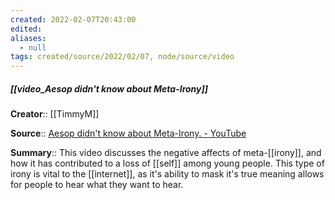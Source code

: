 ```yaml
---
created: 2022-02-07T20:43:00 
edited: 
aliases:
  - null
tags: created/source/2022/02/07, node/source/video
---
```


##### [[video_Aesop didn't know about Meta-Irony]]
**Creator**:: [[TimmyM]]
 
**Source**:: [Aesop didn't know about Meta-Irony. - YouTube](https://www.youtube.com/watch?v=yso4rK3x5ow)

**Summary**:: This video discusses the negative affects of meta-[[irony]], and how it has contributed to a loss of [[self]] among young people. This type of irony is vital to the [[internet]], as it's ability to mask it's true meaning allows for people to hear what they want to hear.